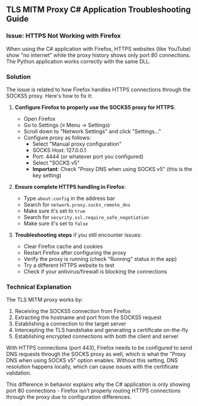 ## TLS MITM Proxy C# Application Troubleshooting Guide

### Issue: HTTPS Not Working with Firefox

When using the C# application with Firefox, HTTPS websites (like YouTube) show "no internet" while the proxy history shows only port 80 connections. The Python application works correctly with the same DLL.

### Solution

The issue is related to how Firefox handles HTTPS connections through the SOCKS5 proxy. Here's how to fix it:

1. **Configure Firefox to properly use the SOCKS5 proxy for HTTPS**:

   - Open Firefox
   - Go to Settings (≡ Menu → Settings)
   - Scroll down to "Network Settings" and click "Settings..."
   - Configure proxy as follows:
     - Select "Manual proxy configuration"
     - SOCKS Host: 127.0.0.1
     - Port: 4444 (or whatever port you configured)
     - Select "SOCKS v5"
     - **Important**: Check "Proxy DNS when using SOCKS v5" (this is the key setting)

2. **Ensure complete HTTPS handling in Firefox**:

   - Type `about:config` in the address bar
   - Search for `network.proxy.socks_remote_dns`
   - Make sure it's set to `true`
   - Search for `security.ssl.require_safe_negotiation`
   - Make sure it's set to `false`

3. **Troubleshooting steps** if you still encounter issues:

   - Clear Firefox cache and cookies
   - Restart Firefox after configuring the proxy
   - Verify the proxy is running (check "Running" status in the app)
   - Try a different HTTPS website to test
   - Check if your antivirus/firewall is blocking the connections

### Technical Explanation

The TLS MITM proxy works by:
1. Receiving the SOCKS5 connection from Firefox
2. Extracting the hostname and port from the SOCKS5 request
3. Establishing a connection to the target server
4. Intercepting the TLS handshake and generating a certificate on-the-fly
5. Establishing encrypted connections with both the client and server

With HTTPS connections (port 443), Firefox needs to be configured to send DNS requests through the SOCKS proxy as well, which is what the "Proxy DNS when using SOCKS v5" option enables. Without this setting, DNS resolution happens locally, which can cause issues with the certificate validation.

This difference in behavior explains why the C# application is only showing port 80 connections - Firefox isn't properly routing HTTPS connections through the proxy due to configuration differences.
